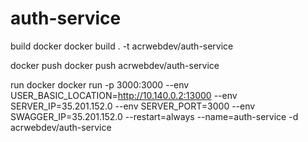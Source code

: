 # auth-service
build docker
docker build . -t acrwebdev/auth-service

docker push
docker push acrwebdev/auth-service

run docker
docker run -p 3000:3000 --env USER_BASIC_LOCATION=http://10.140.0.2:13000 --env SERVER_IP=35.201.152.0 --env SERVER_PORT=3000  --env SWAGGER_IP=35.201.152.0 --restart=always --name=auth-service -d acrwebdev/auth-service